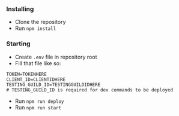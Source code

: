 ### Installing
- Clone the repository
- Run `npm install`

### Starting
- Create `.env` file in repository root
- Fill that file like so: 
```
TOKEN=TOKENHERE
CLIENT_ID=CLIENTIDHERE
TESTING_GUILD_ID=TESTINGGUILDIDHERE
# TESTING_GUILD_ID is required for dev commands to be deployed
```

- Run `npm run deploy`
- Run `npm run start`